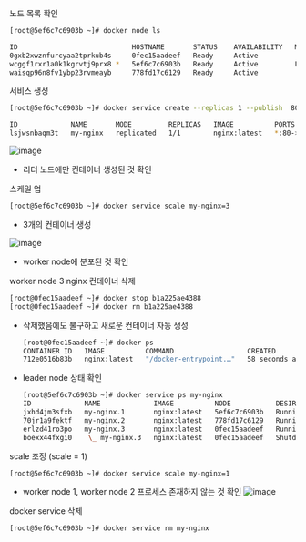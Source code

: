 노드 목록 확인
```sh
[root@5ef6c7c6903b ~]# docker node ls

ID                            HOSTNAME       STATUS    AVAILABILITY   MANAGER STATUS   ENGINE VERSION
0gxb2xwznfurcyaa2tprkub4s     0fec15aadeef   Ready     Active                          20.10.17
wcggf1rxr1a0k1kgrvtj9prx8 *   5ef6c7c6903b   Ready     Active         Leader           20.10.17
waisqp96n8fv1ybp23rvmeayb     778fd17c6129   Ready     Active                          20.10.17
```

서비스 생성
```sh
[root@5ef6c7c6903b ~]# docker service create --replicas 1 --publish  80:80 --name my-nginx nginx:latest

ID             NAME       MODE         REPLICAS   IMAGE          PORTS
lsjwsnbaqm3t   my-nginx   replicated   1/1        nginx:latest   *:80->80/tcp
```

![image](https://github.com/user-attachments/assets/f1eb63bd-7e3b-4b4d-b479-7f2fadb459c3)

* 리더 노드에만 컨테이너 생성된 것 확인

스케일 업

```sh
[root@5ef6c7c6903b ~]# docker service scale my-nginx=3
```

* 3개의 컨테이너 생성

![image](https://github.com/user-attachments/assets/e002146e-43e9-4bb9-bc76-ee2207189315)

* worker node에 분포된 것 확인

worker node 3 nginx 컨테이너 삭제
```sh
[root@0fec15aadeef ~]# docker stop b1a225ae4388
[root@0fec15aadeef ~]# docker rm b1a225ae4388
```

* 삭제했음에도 불구하고 새로운 컨테이너 자동 생성
  ```sh
  [root@0fec15aadeef ~]# docker ps
  CONTAINER ID   IMAGE          COMMAND                  CREATED          STATUS          PORTS     NAMES
  712e0516b83b   nginx:latest   "/docker-entrypoint.…"   58 seconds ago   Up 52 seconds   80/tcp    my-nginx
  ```

* leader node 상태 확인
  ```sh
  [root@5ef6c7c6903b ~]# docker service ps my-nginx
  ID             NAME             IMAGE          NODE           DESIRED STATE   CURRENT STATE             ERROR     PORTS
  jxhd4jm3sfxb   my-nginx.1       nginx:latest   5ef6c7c6903b   Running         Running 14 minutes ago
  70jr1a9fektf   my-nginx.2       nginx:latest   778fd17c6129   Running         Running 7 minutes ago
  erlzd41ro3po   my-nginx.3       nginx:latest   0fec15aadeef   Running         Running 23 seconds ago
  boexx44fxgi0    \_ my-nginx.3   nginx:latest   0fec15aadeef   Shutdown        Complete 29 seconds ago
  ```

scale 조정 (scale = 1)
```sh
[root@5ef6c7c6903b ~]# docker service scale my-nginx=1
```

* worker node 1, worker node 2 프로세스 존재하지 않는 것 확인
  ![image](https://github.com/user-attachments/assets/e58b3af4-14f2-439b-b99a-edad3c1714e0)

docker service 삭제
```sh
[root@5ef6c7c6903b ~]# docker service rm my-nginx
```

